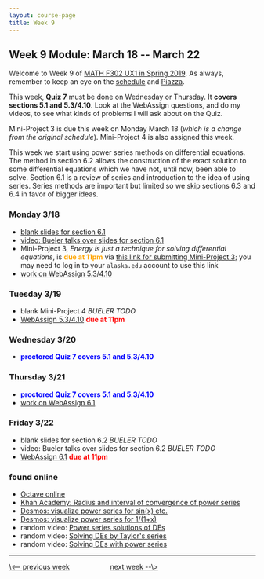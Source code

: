 ```yaml
---
layout: course-page
title: Week 9
---
```


## Week 9 Module: March 18 -- March 22

Welcome to Week 9 of [MATH F302 UX1 in Spring 2019](index.html).  As always, remember to keep an eye on the [schedule](schedule.pdf) and [Piazza](https://piazza.com/uaf/spring2019/math302ux1/home).

This week, **Quiz 7** must be done on Wednesday or Thursday.  It **covers sections 5.1 and 5.3/4.10**.  Look at the WebAssign questions, and do my videos, to see what kinds of problems I will ask about on the Quiz.

Mini-Project 3 is due this week on Monday March 18 (_which is a change from the original schedule_).  Mini-Project 4 is also assigned this week.

This week we start using power series methods on differential equations.  The method in section 6.2 allows the construction of the exact solution to some differential equations which we have not, until now, been able to solve.  Section 6.1 is a review of series and introduction to the idea of using series.  Series methods are important but limited so we skip sections 6.3 and 6.4 in favor of bigger ideas.

### Monday 3/18
* [blank slides for section 6.1](assets/slides/6-1.pdf)
* [video: Bueler talks over slides for section 6.1](https://expl.ai/QRERAQE)
* Mini-Project 3, _Energy is just a technique for solving differential equations_, is <span style="color:orange">**due at 11pm**</span> via [this link for submitting Mini-Project 3](https://goo.gl/forms/fmSrrnCs8blR3Fwn1); you may need to log in to your `alaska.edu` account to use this link
* [work on WebAssign 5.3/4.10](https://www.webassign.net/)

### Tuesday 3/19
* blank Mini-Project 4 _BUELER TODO_
* [WebAssign 5.3/4.10](https://www.webassign.net/) <span style="color:red">**due at 11pm**</span>

### Wednesday 3/20
* <span style="color:blue">**proctored Quiz 7 covers 5.1 and 5.3/4.10**</span>

### Thursday 3/21
* <span style="color:blue">**proctored Quiz 7 covers 5.1 and 5.3/4.10**</span>
* [work on WebAssign 6.1](https://www.webassign.net/)

### Friday 3/22
* blank slides for section 6.2 _BUELER TODO_
* video: Bueler talks over slides for section 6.2 _BUELER TODO_
* [WebAssign 6.1](https://www.webassign.net/) <span style="color:red">**due at 11pm**</span>

### found online
* [Octave online](https://octave-online.net/)
* [Khan Academy: Radius and interval of convergence of power series](https://www.khanacademy.org/math/ap-calculus-bc/bc-series-new/bc-10-13/v/power-series-radius-interval-convergence)
* [Desmos: visualize power series for sin(x) etc.](https://www.desmos.com/calculator/pyv84pzacp)
* [Desmos: visualize power series for 1/(1+x)](https://www.desmos.com/calculator/ysgwtgtjqt)
* random video: [Power series solutions of DEs](https://www.youtube.com/watch?v=6csP7dw0XTY)
* random video: [Solving DEs by Taylor's series](https://www.youtube.com/watch?v=Ky5fWB0OHa4)
* random video: [Solving DEs with power series](https://www.youtube.com/watch?v=RJJKq7Uc-9I)

<hr>
<a align="left" href="week8">\<-- previous week</a>  &nbsp; &nbsp; &nbsp; &nbsp; &nbsp; &nbsp; &nbsp; &nbsp; &nbsp; &nbsp; <a align="right" href="week10">next week --\></a>
